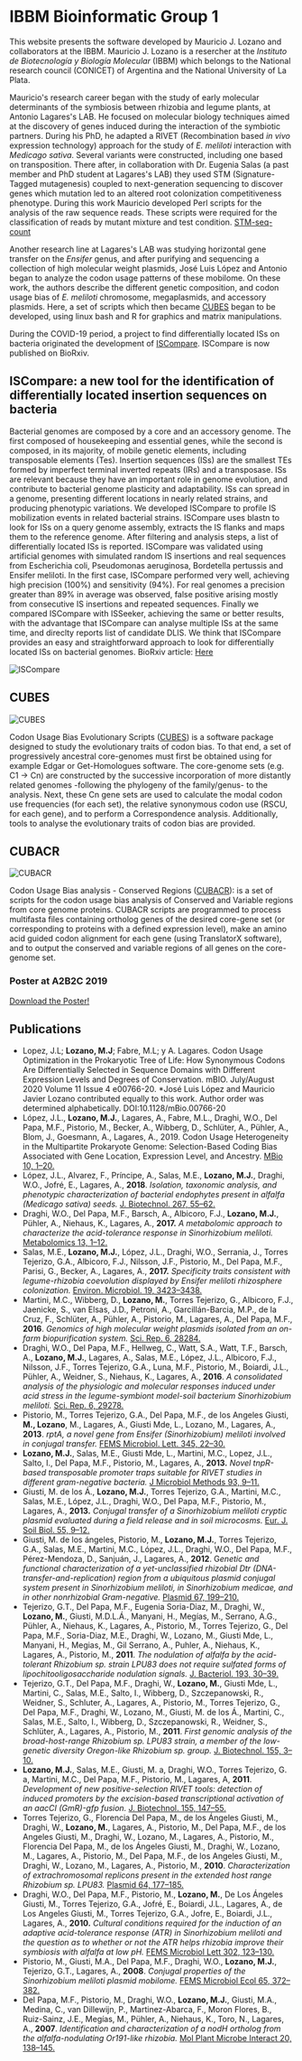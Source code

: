 IBBM Bioinformatic Group 1
============================
This website presents the software developed by Mauricio J. Lozano and collaborators at the IBBM.
Mauricio J. Lozano is a resercher at the *Instituto de Biotecnología y Biología Molecular* (IBBM) which belongs to the National research council (CONICET) of Argentina and the National University of La Plata.
  
Mauricio's research career began with the study of early molecular determinants of the symbiosis between rhizobia and legume plants, at Antonio Lagares's LAB. He focused on molecular biology techniques aimed at the discovery of genes induced during the interaction of the symbiotic partners. During his PhD, he adapted a RIVET (Recombination based *in vivo* expression technology) approach for the study of *E. meliloti* interaction with *Medicago sativa*. Several variants were constructed, including one based on transposition.
There after, in collaboration with Dr. Eugenia Salas (a past member and PhD student at Lagares's LAB) they used STM (Signature-Tagged mutagenesis) coupled to next-generation sequencing to discover genes which mutation led to an altered root colonization competitiveness phenotype.
During this work Mauricio developed Perl scripts for the analysis of the raw sequence reads. These scripts were required for the classification of reads by mutant mixture and test condition. [STM-seq-count](https://github.com/maurijlozano/STM-seq-count)  
  
Another research line at Lagares's LAB was studying horizontal gene transfer on the *Ensifer* genus, and after purifying and sequencing a collection of high molecular weight plasmids, José Luis López and Antonio began to analyze the codon usage patterns of these mobilome. On these work, the authors describe the different genetic composition, and codon usage bias of *E. meliloti* chromosome, megaplasmids, and accessory plasmids. Here, a set of scripts which then became [CUBES](#id1) began to be developed, using linux bash and R for graphics and matrix manipulations.

During the COVID-19 period, a project to find differentially located ISs on bacteria originated the development of [ISCompare](#ISC). ISCompare is now published on BioRxiv.

<a name="ISC"></a>
## ISCompare: a new tool for the identification of differentially located insertion sequences on bacteria
Bacterial genomes are composed by a core and an accessory genome. The first composed of housekeeping and essential genes, while the second is composed, in its majority, of mobile genetic elements, including transposable elements (Tes). Insertion sequences (ISs) are the smallest TEs formed by imperfect terminal inverted repeats (IRs) and a transposase. ISs are relevant because they have an important role in genome evolution, and contribute to bacterial genome plasticity and adaptability. ISs can spread in a genome, presenting different locations in nearly related strains, and producing phenotypic variations. We developed ISCompare to profile IS mobilization events in related bacterial strains. ISCompare uses blastn to look for ISs on a query genome assembly, extracts the IS flanks and maps them to the reference genome. After filtering and analysis steps, a list of differentially located ISs is reported. ISCompare was validated using artificial genomes with simulated random IS insertions and real sequences from Escherichia coli, Pseudomonas aeruginosa, Bordetella pertussis and Ensifer meliloti. In the first case, ISCompare performed very well, achieving high precision (100%) and sensitivity (94%). For real genomes a precision greater than 89% in average was observed, false positive arising mostly from consecutive IS insertions and repeated sequences. Finally we compared ISCompare with ISSeeker, achieving the same or better results, with the advantage that ISCompare can analyse multiple ISs at the same time, and direclty reports list of candidate DLIS. We think that ISCompare provides an easy and straightforward approach to look for differentially located ISs on bacterial genomes. 
BioRxiv article: [Here](https://doi.org/10.1101/2020.10.16.342287)
  
![ISCompare](overview.png)



<a name="id1"></a>
## CUBES
![CUBES](cubes.png)  

Codon Usage Bias Evolutionary Scripts ([CUBES](https://github.com/maurijlozano/CUBES)) is a software package designed to study the evolutionary traits of codon bias. To that end, a set of progressively ancestral core-genomes must first be obtained using for example Edgar or Get-Homologues software. The core-genome sets (e.g. C1 -> Cn) are constructed by the successive incorporation of more distantly related genomes -following the phylogeny of the family/genus- to the analysis. Next, these Cn gene sets are used to calculate the modal codon use frequencies (for each set), the relative synonymous codon use (RSCU, for each gene), and to perform a Correspondence analysis. Additionally, tools to analyse the evolutionary traits of codon bias are provided.
  
<a name="id1"></a>
## CUBACR
![CUBACR](cubacr.png)  

Codon Usage Bias analysis - Conserved Regions ([CUBACR](https://github.com/maurijlozano/CUBACR)): is a set of scripts for the codon usage bias analysis of Conserved and Variable regions from core genome proteins.
CUBACR scripts are programmed to process multifasta files containing ortholog genes of the desired core-gene set (or corresponding to proteins with a defined expression level), make an amino acid guided codon alignment for each gene (using TranslatorX software), and to output the conserved and variable regions of all genes on the core-genome set.  

### Poster at A2B2C 2019
[Download the Poster!](poster_lozano.pdf)

## Publications

* Lopez, J.L; **Lozano, M.J**; Fabre, M.L; y A. Lagares. Codon Usage Optimization in the Prokaryotic Tree of Life: How Synonymous Codons Are Differentially Selected in Sequence Domains with Different Expression Levels and Degrees of Conservation. mBIO. July/August 2020 Volume 11 Issue 4 e00766-20. *José Luis López and Mauricio Javier Lozano contributed equally to this work. Author order was determined alphabetically. DOI:10.1128/mBio.00766-20
* López, J.L., **Lozano, M.J.**, Lagares, A., Fabre, M.L., Draghi, W.O., Del Papa, M.F., Pistorio, M., Becker, A., Wibberg, D., Schlüter, A., Pühler, A., Blom, J., Goesmann, A., Lagares, A., 2019. Codon Usage Heterogeneity in the Multipartite Prokaryote Genome: Selection-Based Coding Bias Associated with Gene Location, Expression Level, and Ancestry. [MBio 10, 1–20.](https://doi.org/10.1128/mBio.00505-19)
* López, J.L., Alvarez, F., Príncipe, A., Salas, M.E., **Lozano, M.J.**, Draghi, W.O., Jofré, E., Lagares, A., **2018**. *Isolation, taxonomic analysis, and phenotypic characterization of bacterial endophytes present in alfalfa (Medicago sativa) seeds.* [J. Biotechnol. 267, 55–62.](https://doi.org/10.1016/j.jbiotec.2017.12.020)
* Draghi, W.O., Del Papa, M.F., Barsch, A., Albicoro, F.J., **Lozano, M.J.**, Pühler, A., Niehaus, K., Lagares, A., **2017.** *A metabolomic approach to characterize the acid-tolerance response in Sinorhizobium meliloti.* [Metabolomics 13, 1–12.](https://doi.org/10.1007/s11306-017-1210-2)
* Salas, M.E., **Lozano, M.J.**, López, J.L., Draghi, W.O., Serrania, J., Torres Tejerizo, G.A., Albicoro, F.J., Nilsson, J.F., Pistorio, M., Del Papa, M.F., Parisi, G., Becker, A., Lagares, A., **2017.** *Specificity traits consistent with legume-rhizobia coevolution displayed by Ensifer meliloti rhizosphere colonization.* [Environ. Microbiol. 19, 3423–3438.](https://doi.org/10.1111/1462-2920.13820)
* Martini, M.C., Wibberg, D., **Lozano, M.**, Torres Tejerizo, G., Albicoro, F.J., Jaenicke, S., van Elsas, J.D., Petroni, A., Garcillán-Barcia, M.P., de la Cruz, F., Schlüter, A., Pühler, A., Pistorio, M., Lagares, A., Del Papa, M.F., **2016**. *Genomics of high molecular weight plasmids isolated from an on-farm biopurification system.* [Sci. Rep. 6, 28284.](https://doi.org/10.1038/srep28284)
* Draghi, W.O., Del Papa, M.F., Hellweg, C., Watt, S.A., Watt, T.F., Barsch, A., **Lozano, M.J.**, Lagares, A., Salas, M.E., López, J.L., Albicoro, F.J., Nilsson, J.F., Torres Tejerizo, G.A., Luna, M.F., Pistorio, M., Boiardi, J.L., Pühler, A., Weidner, S., Niehaus, K., Lagares, A., **2016**. *A consolidated analysis of the physiologic and molecular responses induced under acid stress in the legume-symbiont model-soil bacterium Sinorhizobium meliloti.* [Sci. Rep. 6, 29278.](https://doi.org/10.1038/srep29278)
* Pistorio, M., Torres Tejerizo, G.A., Del Papa, M.F., de los Angeles Giusti, **M., Lozano**, M., Lagares, A., Giusti Mde, L., Lozano, M., Lagares, A., **2013**. *rptA, a novel gene from Ensifer (Sinorhizobium) meliloti involved in conjugal transfer.* [FEMS Microbiol. Lett. 345, 22–30.](https://doi.org/10.1111/1574-6968.12177)
* **Lozano, M.J.**, Salas, M.E., Giusti Mde, L., Martini, M.C., Lopez, J.L., Salto, I., Del Papa, M.F., Pistorio, M., Lagares, A., **2013.** *Novel tnpR-based transposable promoter traps suitable for RIVET studies in different gram-negative bacteria.* [J Microbiol Methods 93, 9–11.](https://doi.org/10.1016/j.mimet.2013.01.017)
* Giusti, M. de los Á., **Lozano, M.J.**, Torres Tejerizo, G.A., Martini, M.C., Salas, M.E., López, J.L., Draghi, W.O., Del Papa, M.F., Pistorio, M., Lagares, A., **2013.** *Conjugal transfer of a Sinorhizobium meliloti cryptic plasmid evaluated during a field release and in soil microcosms.* [Eur. J. Soil Biol. 55, 9–12.](https://doi.org/http://dx.doi.org/10.1016/j.ejsobi.2012.11.005)
* Giusti, M. de los ángeles, Pistorio, M., **Lozano, M.J.**, Torres Tejerizo, G.A., Salas, M.E., Martini, M.C., López, J.L., Draghi, W.O., Del Papa, M.F., Pérez-Mendoza, D., Sanjuán, J., Lagares, A., **2012**. G*enetic and functional characterization of a yet-unclassified rhizobial Dtr (DNA-transfer-and-replication) region from a ubiquitous plasmid conjugal system present in Sinorhizobium meliloti, in Sinorhizobium medicae, and in other nonrhizobial Gram-negative.* [Plasmid 67, 199–210.](https://doi.org/10.1016/j.plasmid.2011.12.010)
* Tejerizo, G.T., Del Papa, M.F., Eugenia Soria-Diaz, M., Draghi, W., **Lozano, M.**, Giusti, M.D.L.Á., Manyani, H., Megías, M., Serrano, A.G., Pühler, A., Niehaus, K., Lagares, A., Pistorio, M., Torres Tejerizo, G., Del Papa, M.F., Soria-Diaz, M.E., Draghi, W., Lozano, M., Giusti Mde, L., Manyani, H., Megias, M., Gil Serrano, A., Puhler, A., Niehaus, K., Lagares, A., Pistorio, M., **2011**. *The nodulation of alfalfa by the acid-tolerant Rhizobium sp. strain LPU83 does not require sulfated forms of lipochitooligosaccharide nodulation signals.* [J. Bacteriol. 193, 30–39.](https://doi.org/10.1128/JB.01009-10)
* Tejerizo, G.T., Del Papa, M.F., Draghi, W., **Lozano, M.**, Giusti Mde, L., Martini, C., Salas, M.E., Salto, I., Wibberg, D., Szczepanowski, R., Weidner, S., Schluter, A., Lagares, A., Pistorio, M., Torres Tejerizo, G., Del Papa, M.F., Draghi, W., Lozano, M., Giusti, M. de los Á., Martini, C., Salas, M.E., Salto, I., Wibberg, D., Szczepanowski, R., Weidner, S., Schlüter, A., Lagares, A., Pistorio, M., **2011**. *First genomic analysis of the broad-host-range Rhizobium sp. LPU83 strain, a member of the low-genetic diversity Oregon-like Rhizobium sp. group.* [J. Biotechnol. 155, 3–10.](https://doi.org/10.1016/j.jbiotec.2011.01.011)
* **Lozano, M.J.**, Salas, M.E., Giusti, M. a, Draghi, W.O., Torres Tejerizo, G. a, Martini, M.C., Del Papa, M.F., Pistorio, M., Lagares, A, **2011**. *Development of new positive-selection RIVET tools: detection of induced promoters by the excision-based transcriptional activation of an aacCI (GmR)-gfp fusion.* [J. Biotechnol. 155, 147–55.](https://doi.org/10.1016/j.jbiotec.2011.06.014)
* Torres Tejerizo, G., Florencia Del Papa, M., de los Ángeles Giusti, M., Draghi, W., **Lozano, M.**, Lagares, A., Pistorio, M., Del Papa, M.F., de los Angeles Giusti, M., Draghi, W., Lozano, M., Lagares, A., Pistorio, M., Florencia Del Papa, M., de los Ángeles Giusti, M., Draghi, W., Lozano, M., Lagares, A., Pistorio, M., Del Papa, M.F., de los Angeles Giusti, M., Draghi, W., Lozano, M., Lagares, A., Pistorio, M., **2010**. *Characterization of extrachromosomal replicons present in the extended host range Rhizobium sp. LPU83.* [Plasmid 64, 177–185.](https://doi.org/10.1016/j.plasmid.2010.07.004)
* Draghi, W.O., Del Papa, M.F., Pistorio, M., **Lozano, M.**, De Los Ángeles Giusti, M., Torres Tejerizo, G.A., Jofré, E., Boiardi, J.L., Lagares, A., de Los Angeles Giusti, M., Torres Tejerizo, G.A., Jofre, E., Boiardi, J.L., Lagares, A., **2010.** *Cultural conditions required for the induction of an adaptive acid-tolerance response (ATR) in Sinorhizobium meliloti and the question as to whether or not the ATR helps rhizobia improve their symbiosis with alfalfa at low pH.* [FEMS Microbiol Lett 302, 123–130.](https://doi.org/10.1111/j.1574-6968.2009.01846.x)
* Pistorio, M., Giusti, M.A., Del Papa, M.F., Draghi, W.O., **Lozano, M.J.**, Tejerizo, G.T., Lagares, A., **2008**. *Conjugal properties of the Sinorhizobium meliloti plasmid mobilome.* [FEMS Microbiol Ecol 65, 372–382.]( https://doi.org/10.1111/j.1574-6941.2008.00509.x)
* Del Papa, M.F., Pistorio, M., Draghi, W.O., **Lozano, M.J.**, Giusti, M.A., Medina, C., van Dillewijn, P., Martinez-Abarca, F., Moron Flores, B., Ruiz-Sainz, J.E., Megías, M., Pühler, A., Niehaus, K., Toro, N., Lagares, A., **2007**. *Identification and characterization of a nodH ortholog from the alfalfa-nodulating Or191-like rhizobia.* [Mol Plant Microbe Interact 20, 138–145.](https://doi.org/10.1094/MPMI-20-2-0138)
